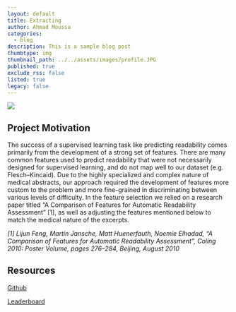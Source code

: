 ```yaml
---
layout: default
title: Extracting
author: Ahmad Moussa
categories:
  - blog
description: This is a sample blog post
thumbtype: img
thumbnail_path: ../../assets/images/profile.JPG
published: true
exclude_rss: false
listed: true
legacy: false
---
```


<img class="image fit" src= "https://user-images.githubusercontent.com/13065761/151680387-2269ab68-8cbb-4e3d-bb11-a1ca2c7c6106.png">

## Project Motivation
The success of a supervised learning task like predicting readability comes primarily from the
development of a strong set of features. There are many common features used to predict
readability that were not necessarily designed for supervised learning, and do not map well to
our dataset (e.g. Flesch–Kincaid). Due to the highly specialized and complex nature of
medical abstracts, our approach required the development of features more custom to the
problem and more fine-grained in discriminating between various levels of difficulty.
In the feature selection we relied on a research paper titled “A Comparison of Features for
Automatic Readability Assessment” [1], as well as adjusting the features mentioned below to
match the medical nature of the excerpts.


*[1] Lijun Feng, Martin Jansche, Matt Huenerfauth, Noemie Elhadad, “A Comparison of
					Features for Automatic Readability Assessment”, Coling 2010: Poster Volume, pages
					276–284, Beijing, August 2010*
          
## Resources
[Github](https://github.com/PhaelIshall/hw3_Computational_Linguistic)

[Leaderboard](https://www.cis.upenn.edu/~cis530/leaderboard.htm)

<!--more-->
